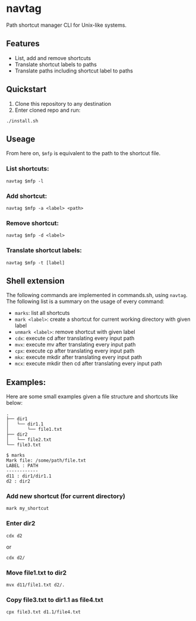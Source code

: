 # navtag
Path shortcut manager CLI for Unix-like systems.

## Features
- List, add and remove shortcuts
- Translate shortcut labels to paths
- Translate paths including shortcut label to paths

## Quickstart
1. Clone this repository to any destination
2. Enter cloned repo and run:
```shell
./install.sh
```
## Useage
From here on, `$mfp` is equivalent to the path to the shortcut file.
### List shortcuts:
```shell
navtag $mfp -l
```
### Add shortcut:
```shell
navtag $mfp -a <label> <path>
```
### Remove shortcut:
```shell
navtag $mfp -d <label>
```
### Translate shortcut labels:
```shell
navtag $mfp -t [label]
```
## Shell extension
The following commands are implemented in commands.sh, using `navtag`.
The following list is a summary on the usage of every command:
- `marks`: list all shortcuts
- `mark <label>`: create a shortcut for current working directory with given label
- `unmark <label>`: remove shortcut with given label
- `cdx`: execute cd after translating every input path
- `mvx`: execute mv after translating every input path
- `cpx`: execute cp after translating every input path
- `mkx`: execute mkdir after translating every input path
- `mcx`: execute mkdir then cd after translating every input path

## Examples:
Here are some small examples given a file structure and shortcuts like below:
```shell
.
├── dir1
│   └── dir1.1
│       └── file1.txt
├── dir2
│   └── file2.txt
└── file3.txt
```
```shell
$ marks
Mark file: /some/path/file.txt
LABEL : PATH
------------
d11 : dir1/dir1.1
d2 : dir2
```
### Add new shortcut (for current directory)
```shell
mark my_shortcut
```
### Enter dir2
```shell
cdx d2
```
or
```shell
cdx d2/
```
### Move file1.txt to dir2
```shell
mvx d11/file1.txt d2/.
```
### Copy file3.txt to dir1.1 as file4.txt
```shell
cpx file3.txt d1.1/file4.txt
```
